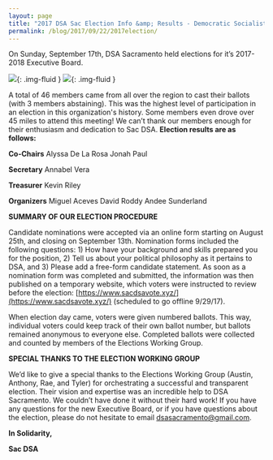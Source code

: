 ```yaml
---
layout: page
title: "2017 DSA Sac Election Info &amp; Results - Democratic Socialists of America, Sacramento"
permalink: /blog/2017/09/22/2017election/
---
```


On Sunday, September 17th, DSA Sacramento held elections for it’s 2017-2018 Executive Board.



![](2017election1.jpg){: .img-fluid }  ![](2017election2.jpg){: .img-fluid }





A total of 46 members came from all over the region to cast their ballots (with 3 members abstaining). This was the highest level of participation in an election in this organization's history. Some members even drove over 45 miles to attend this meeting! We can’t thank our members enough for their enthusiasm and dedication to Sac DSA. **Election results are as follows:**



**Co-Chairs** Alyssa De La Rosa Jonah Paul



**Secretary** Annabel Vera



**Treasurer** Kevin Riley



**Organizers** Miguel Aceves David Roddy Andee Sunderland





**SUMMARY OF OUR ELECTION PROCEDURE**



Candidate nominations were accepted via an online form starting on August 25th, and closing on September 13th. Nomination forms included the following questions: 1) How have your background and skills prepared you for the position, 2) Tell us about your political philosophy as it pertains to DSA, and 3) Please add a free-form candidate statement. As soon as a nomination form was completed and submitted, the information was then published on a temporary website, which voters were instructed to review before the election: [https://www.sacdsavote.xyz/](https://www.sacdsavote.xyz/) (scheduled to go offline 9/29/17).



When election day came, voters were given numbered ballots. This way, individual voters could keep track of their own ballot number, but ballots remained anonymous to everyone else. Completed ballots were collected and counted by members of the Elections Working Group.



 **SPECIAL THANKS TO THE ELECTION WORKING GROUP**



We’d like to give a special thanks to the Elections Working Group (Austin, Anthony, Rae, and Tyler) for orchestrating a successful and transparent election. Their vision and expertise was an incredible help to DSA Sacramento. We couldn’t have done it without their hard work! If you have any questions for the new Executive Board, or if you have questions about the election, please do not hesitate to email dsasacramento@gmail.com.





**In Solidarity,**



**Sac DSA**


